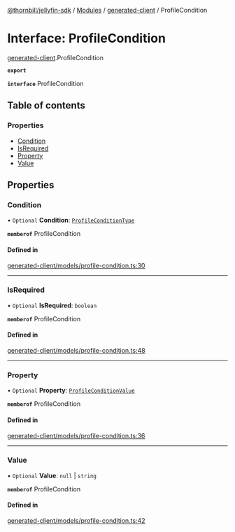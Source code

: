 [@thornbill/jellyfin-sdk](../README.md) / [Modules](../modules.md) / [generated-client](../modules/generated_client.md) / ProfileCondition

# Interface: ProfileCondition

[generated-client](../modules/generated_client.md).ProfileCondition

**`export`**

**`interface`** ProfileCondition

## Table of contents

### Properties

- [Condition](generated_client.ProfileCondition.md#condition)
- [IsRequired](generated_client.ProfileCondition.md#isrequired)
- [Property](generated_client.ProfileCondition.md#property)
- [Value](generated_client.ProfileCondition.md#value)

## Properties

### Condition

• `Optional` **Condition**: [`ProfileConditionType`](../enums/generated_client.ProfileConditionType.md)

**`memberof`** ProfileCondition

#### Defined in

[generated-client/models/profile-condition.ts:30](https://github.com/thornbill/jellyfin-sdk-typescript/blob/c65c42e/src/generated-client/models/profile-condition.ts#L30)

___

### IsRequired

• `Optional` **IsRequired**: `boolean`

**`memberof`** ProfileCondition

#### Defined in

[generated-client/models/profile-condition.ts:48](https://github.com/thornbill/jellyfin-sdk-typescript/blob/c65c42e/src/generated-client/models/profile-condition.ts#L48)

___

### Property

• `Optional` **Property**: [`ProfileConditionValue`](../enums/generated_client.ProfileConditionValue.md)

**`memberof`** ProfileCondition

#### Defined in

[generated-client/models/profile-condition.ts:36](https://github.com/thornbill/jellyfin-sdk-typescript/blob/c65c42e/src/generated-client/models/profile-condition.ts#L36)

___

### Value

• `Optional` **Value**: ``null`` \| `string`

**`memberof`** ProfileCondition

#### Defined in

[generated-client/models/profile-condition.ts:42](https://github.com/thornbill/jellyfin-sdk-typescript/blob/c65c42e/src/generated-client/models/profile-condition.ts#L42)
